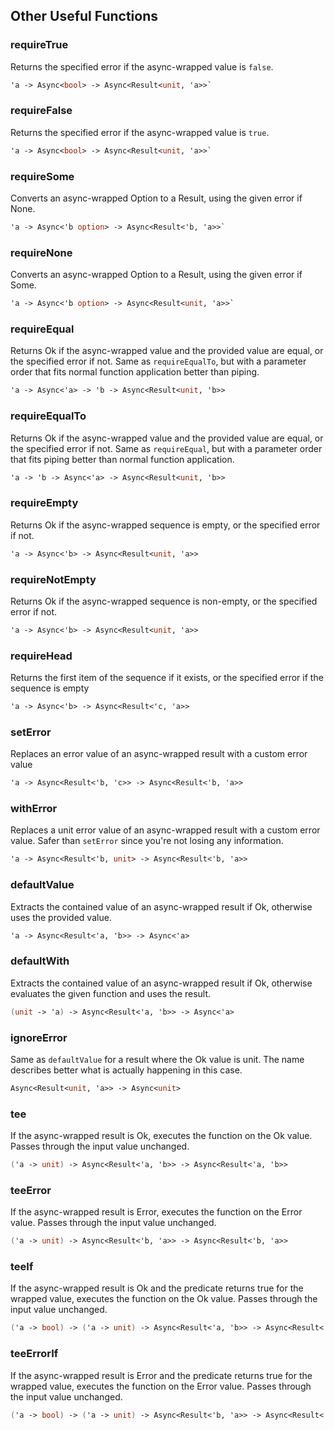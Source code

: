 ## Other Useful Functions


### requireTrue

Returns the specified error if the async-wrapped value is `false`.
```fsharp
'a -> Async<bool> -> Async<Result<unit, 'a>>`
```
### requireFalse

Returns the specified error if the async-wrapped value is `true`.
```fsharp
'a -> Async<bool> -> Async<Result<unit, 'a>>`
```

### requireSome

Converts an async-wrapped Option to a Result, using the given error if None.
```fsharp
'a -> Async<'b option> -> Async<Result<'b, 'a>>`
```
### requireNone

Converts an async-wrapped Option to a Result, using the given error if Some.

```fsharp
'a -> Async<'b option> -> Async<Result<unit, 'a>>`
```


### requireEqual

Returns Ok if the async-wrapped value and the provided value are equal, or the specified error if not. Same as `requireEqualTo`, but with a parameter order that fits normal function application better than piping.

```fsharp
'a -> Async<'a> -> 'b -> Async<Result<unit, 'b>>
```

### requireEqualTo

Returns Ok if the async-wrapped value and the provided value are equal, or the specified error if not. Same as `requireEqual`, but with a parameter order that fits piping better than normal function application.

```fsharp
'a -> 'b -> Async<'a> -> Async<Result<unit, 'b>>
```

### requireEmpty

Returns Ok if the async-wrapped sequence is empty, or the specified error if not.

```fsharp
'a -> Async<'b> -> Async<Result<unit, 'a>>
```

### requireNotEmpty

Returns Ok if the async-wrapped sequence is non-empty, or the specified error if not.

```fsharp
'a -> Async<'b> -> Async<Result<unit, 'a>>
```


### requireHead

Returns the first item of the sequence if it exists, or the specified error if the sequence is empty

```fsharp
'a -> Async<'b> -> Async<Result<'c, 'a>>
```


### setError

Replaces an error value of an async-wrapped result with a custom error value

```fsharp
'a -> Async<Result<'b, 'c>> -> Async<Result<'b, 'a>>
```

### withError

Replaces a unit error value of an async-wrapped result with a custom error value. Safer than `setError` since you're not losing any information.

```fsharp
'a -> Async<Result<'b, unit> -> Async<Result<'b, 'a>>
```

### defaultValue

Extracts the contained value of an async-wrapped result if Ok, otherwise uses the provided value.

```fsharp
'a -> Async<Result<'a, 'b>> -> Async<'a>
```

### defaultWith

Extracts the contained value of an async-wrapped result if Ok, otherwise evaluates the given function and uses the result.

```fsharp
(unit -> 'a) -> Async<Result<'a, 'b>> -> Async<'a>
```

### ignoreError

Same as `defaultValue` for a result where the Ok value is unit. The name describes better what is actually happening in this case.

```fsharp
Async<Result<unit, 'a>> -> Async<unit>
```

### tee
If the async-wrapped result is Ok, executes the function on the Ok value. Passes through the input value unchanged.

```fsharp
('a -> unit) -> Async<Result<'a, 'b>> -> Async<Result<'a, 'b>>
```

### teeError

If the async-wrapped result is Error, executes the function on the Error value. Passes through the input value unchanged.

```fsharp
('a -> unit) -> Async<Result<'b, 'a>> -> Async<Result<'b, 'a>>
```

### teeIf

If the async-wrapped result is Ok and the predicate returns true for the wrapped value, executes the function on the Ok value. Passes through the input value unchanged.

```fsharp
('a -> bool) -> ('a -> unit) -> Async<Result<'a, 'b>> -> Async<Result<'a, 'b>>
```

### teeErrorIf

If the async-wrapped result is Error and the predicate returns true for the wrapped value, executes the function on the Error value. Passes through the input value unchanged.

```fsharp
('a -> bool) -> ('a -> unit) -> Async<Result<'b, 'a>> -> Async<Result<'b, 'a>>
```

